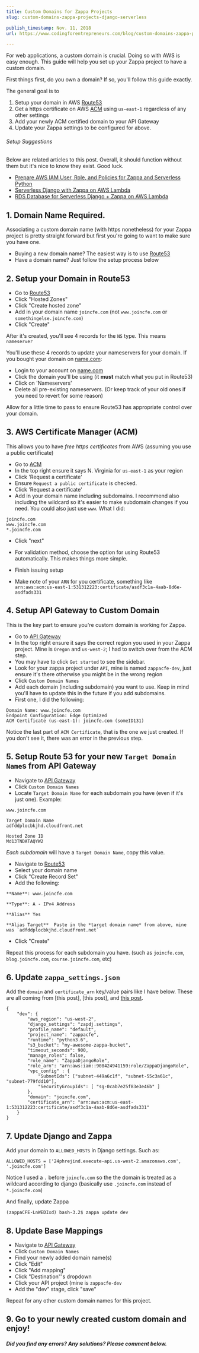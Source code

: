 ```yaml
---
title: Custom Domains for Zappa Projects
slug: custom-domains-zappa-projects-django-serverless

publish_timestamp: Nov. 11, 2018
url: https://www.codingforentrepreneurs.com/blog/custom-domains-zappa-projects-django-serverless/

---
```



For web applications, a custom domain is crucial. Doing so with AWS is easy enough. This guide will help you set up your Zappa project to have a custom domain.

First things first, do you own a domain? If so, you'll follow this guide exactly.

The general goal is to 

1. Setup your domain in AWS [Route53](https://console.aws.amazon.com/route53/)
2. Get a https certificate on AWS [ACM](https://console.aws.amazon.com/acm/home) using `us-east-1` regardless of any other settings
3. Add your newly ACM certified domain to your API Gateway
4. Update your Zappa settings to be configured for above.


###### Setup Suggestions
Below are related articles to this post. Overall, it should function without them but it's nice to know they exist. Good luck.
- [Prepare AWS IAM User, Role, and Policies for Zappa and Serverless Python](https://www.codingforentrepreneurs.com/blog/aws-iam-user-role-policies-zappa-serverless-python)
- [Serverless Django with Zappa on AWS Lambda](https://www.codingforentrepreneurs.com/blog/serverless-django-with-zappa-on-aws-lambda)
- [RDS Database for Serverless Django + Zappa on AWS Lambda](https://www.codingforentrepreneurs.com/blog/rds-database-serverless-django-zappa-aws-lambda)



## 1. Domain Name Required.
Associating a custom domain name (with https nonetheless) for your Zappa project is pretty straight forward but first you're going to want to make sure you have one.

- Buying a new domain name? The easiest way is to use [Route53](https://console.aws.amazon.com/route53/)
- Have a domain name? Just follow the setup process below


## 2. Setup your Domain in Route53
- Go to [Route53](https://console.aws.amazon.com/route53/)
- Click "Hosted Zones"
- Click "Create hosted zone"
- Add in your domain name `joincfe.com` (not `www.joincfe.com` or `somethingelse.joincfe.com`)
- Click "Create"

After it's created, you'll see 4 records for the `NS` type. This means `nameserver`

You'll use these 4 records to update your nameservers for your domain. If you bought your domain on [name.com](https://www.name.com/referral/5a470):
- Login to your account on [name.com](https://www.name.com/referral/5a470)
- Click the domain you'll be using (it **must** match what you put in Route53)
- Click on 'Nameservers'
- Delete all pre-existing nameservers. (Or keep track of your old ones if you need to revert for some reason)

Allow for a little time to pass to ensure Route53 has appropriate control over your domain.  

## 3. AWS Certificate Manager (ACM)
This allows you to have *free https certificates* from AWS (assuming you use a public certificate)

- Go to [ACM](https://console.aws.amazon.com/acm)
- In the top right ensure it says N. Virginia for `us-east-1` as your region
- Click 'Request a certificate'
- Ensure `Request a public certificate` is checked.
- Click 'Request a certificate'
- Add in your domain name including subdomains. I recommend also including the wildcard so it's easier to make subdomain changes if you need. You could also just use `www`. What I did:
```
joincfe.com
www.joincfe.com
*.joincfe.com
```
- Click "next"

- For validation method, choose the option for using Route53 automatically. This makes things more simple.

- Finish issuing setup
- Make note of your `ARN` for you certificate, something like `arn:aws:acm:us-east-1:531312223:certificate/asdf3c1a-4aab-8d6e-asdfads331`


## 4. Setup API Gateway to Custom Domain
This is the key part to ensure you're custom domain is working for Zappa.

- Go to [API Gateway](https://console.aws.amazon.com/apigateway/home)
- In the top right ensure it says the correct region you used in your Zappa project. Mine is `Oregon` and `us-west-2`; I had to switch over from the ACM step.
- You may have to click `Get started` to see the sidebar. 
- Look for your zappa project under `API`, mine is named `zappacfe-dev`, just ensure it's there otherwise you might be in the wrong region
- Click `Custom Domain Names`
- Add each domain (including subdomain) you want to use. Keep in mind you'll have to update this in the future if you add subdomains.
- First one, I did the following:
```
Domain Name: www.joincfe.com
Endpoint Configuration: Edge Optimized
ACM Certificate (us-east-1): joincfe.com (someID131) 
```
Notice the last part of `ACM Certificate`, that is the one we just created. If you don't see it, there was an error in the previous step.

## 5. Setup Route 53 for your new `Target Domain Name`s from API Gateway
- Navigate to [API Gateway](http://console.aws.amazon.com/apigateway)
- Click `Custom Domain Names`
- Locate `Target Domain Name` for each subdomain you have (even if it's just one).
Example:

```
www.joincfe.com

Target Domain Name
adfddplocbkjhd.cloudfront.net

Hosted Zone ID
Md13TNDATAQYW2
```
_Each subdomain_ will have a `Target Domain Name`, copy this value.

- Navigate to  [Route53](https://console.aws.amazon.com/route53/)
- Select your domain name
- Click "Create Record Set"
- Add the following:

```
**Name**: www.joincfe.com

**Type**: A - IPv4 Address

**Alias** Yes 

**Alias Target**  Paste in the *target domain name* from above, mine was `adfddplocbkjhd.cloudfront.net`
```
- Click "Create"

Repeat this process for each subdomain you have. (such as `joincfe.com`, `blog.joincfe.com`, `course.joincfe.com`, etc)


##  6.  Update `zappa_settings.json`
Add the `domain` and `certificate_arn` key/value pairs like I have below. These are all coming from [this post], [this post], and [this post](https://www.codingforentrepreneurs.com/blog/rds-database-serverless-django-zappa-aws-lambda).
```
{
    "dev": {
        "aws_region": "us-west-2",
        "django_settings": "zapdj.settings",
        "profile_name": "default",
        "project_name": "zappacfe",
        "runtime": "python3.6",
        "s3_bucket": "my-awesome-zappa-bucket",
        "timeout_seconds": 900,
        "manage_roles": false,
        "role_name": "ZappaDjangoRole",
        "role_arn": "arn:aws:iam::908424941159:role/ZappaDjangoRole",
        "vpc_config" : {
            "SubnetIds": ["subnet-449a6c1f", "subnet-55c3a61c", "subnet-779fdd10"],
            "SecurityGroupIds": [ "sg-0cab7e25f83e3e46b" ]
        },
        "domain": "joincfe.com",
        "certificate_arn": "arn:aws:acm:us-east-1:531312223:certificate/asdf3c1a-4aab-8d6e-asdfads331"
    }
}
```


## 7. Update Django and Zappa
Add your domain to `ALLOWED_HOSTS` in Django settings. Such as:
```
ALLOWED_HOSTS = ['24phrejind.execute-api.us-west-2.amazonaws.com', '.joincfe.com']
```
Notice I used a `.` before `joincfe.com` so the the domain is treated as a wildcard according to django (basically use `.joincfe.com` instead of `*.joincfe.com`)

And finally, update Zappa

```
(zappaCFE-LnWEDIxd) bash-3.2$ zappa update dev
```
## 8. Update Base Mappings
- Navigate to [API Gateway](http://console.aws.amazon.com/apigateway)
- Click `Custom Domain Names`
- Find your newly added domain name(s)
- Click "Edit"
- Click "Add mapping"
- Click "Destination"'s dropdown
- Click your API project (mine is `zappacfe-dev`
- Add the "dev" stage, click "save"

Repeat for any other custom domain names for this project.

## 9. Go to your newly created custom domain and enjoy!


##### Did you find any errors? Any solutions? Please comment below.

